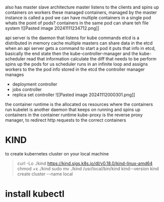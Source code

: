 also has master slave architecture
master listens to the clients and spins up containers on workers
these managed containers, managed by the master instance is called a pod
we can have multiple containers in a single pod
whats the point of pods?
containers in the same pod can share teh file system
![[Pasted image 20241111234712.png]]

api server is the daemon that listens for kube commands
etcd is a distributed in memory cache
	multiple masters can share data in the etcd
when an api server gets a command to start a pod it puts that info in etcd, basically the end state
then the kube-controller-manager and the kube-scheduler read that information calculate the diff that needs to be perform spins up the pods for us
scheduler runs in an infinite loop and assigns workers to the the pod info stored in the etcd
the controller manager manages
- deployment controller
- jobs controller
- replica set controller
![[Pasted image 20241112000301.png]]

the container runtime is the allocated os resources where the containers run
kubelet is another daemon that keeps on running and spins up containers in the container runtime
kube-proxy is the reverse proxy manager, to redirect http requests to the correct containers

# KIND 

to create kubernetes cluster on your local machine
> curl -Lo ./kind https://kind.sigs.k8s.io/dl/v0.18.0/kind-linux-amd64
> chmod +x ./kind
> sudo mv ./kind /usr/local/bin/kind
> kind--version
> kind create cluster --name local

# install kubectl